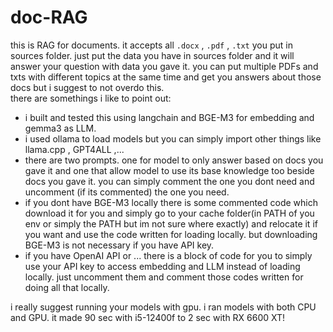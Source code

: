 # doc-RAG


this is RAG for documents. it accepts all `.docx` , `.pdf` , `.txt` you put in sources folder. just put the data you have in sources folder and it will answer your question with data you gave it. you can put multiple PDFs and txts with different topics at the same time and get you answers about those docs but i suggest to not overdo this.
<br />there are somethings i like to point out:
* i built and tested this using langchain and BGE-M3 for embedding and gemma3 as LLM.
* i used ollama to load models but you can simply import other things like llama.cpp , GPT4ALL ,...
* there are two prompts. one for model to only answer based on docs you gave it and one that allow model to use its base knowledge too beside docs you gave it. you can simply comment the one you dont need and uncomment (if its commented) the one you need.
* if you dont have BGE-M3 locally there is some commented code which download it for you and simply go to your cache folder(in PATH of you env or simply the PATH but im not sure where exactly) and relocate it if you want and use the code written for loading locally. but downloading BGE-M3 is not necessary if you have API key.
* if you have OpenAI API or ... there is a block of code for you to simply use your API key to access embedding and LLM instead of loading locally. just uncomment them and comment those codes written for doing all that locally.

i really suggest running your models with gpu. i ran models with both CPU and GPU. it made 90 sec with i5-12400f to 2 sec with RX 6600 XT!


